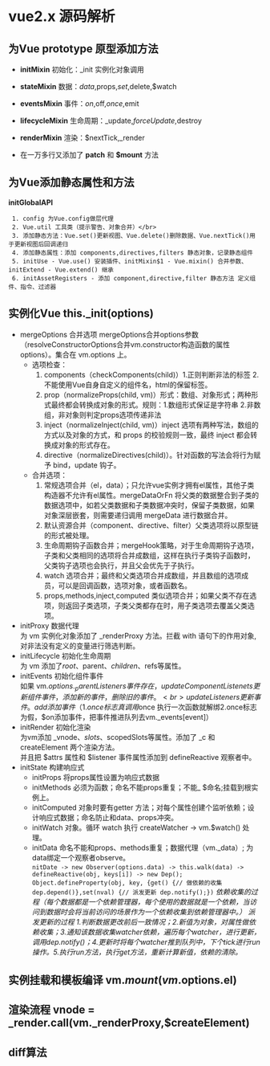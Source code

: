 # vue2.x 源码解析

## 为Vue prototype 原型添加方法

  + **initMixin** 初始化：_init 实例化对象调用
  - **stateMixin** 数据：$data,$props,$set,$delete,$watch
  * **eventsMixin** 事件：$on,$off,$once,$emit
  + **lifecycleMixin** 生命周期：_update,$forceUpdate,$destroy
  - **renderMixin** 渲染：$nextTick,_render
  * 在一万多行又添加了 **__patch__** 和 **$mount** 方法
	
## 为Vue添加静态属性和方法
  **initGlobalAPI**
  
     1. config 为Vue.config做层代理
     2. Vue.util 工具类（提示警告、对象合并）</br>
     3. 添加静态方法：Vue.set()更新视图、Vue.delete()删除数据、Vue.nextTick()用于更新视图后回调递归
     4. 添加静态属性：添加 components,directives,filters 静态对象，记录静态组件
     5. initUse - Vue.use() 安装插件、initMixin$1 - Vue.mixin() 合并参数、initExtend - Vue.extend() 继承
     6. initAssetRegisters - 添加 component,directive,filter 静态方法 定义组件、指令、过滤器
     
## 实例化Vue this._init(options)
  + mergeOptions 合并选项
    mergeOptions合并options参数（resolveConstructorOptions合并vm.constructor构造函数的属性options）。集合在 vm.options 上。
    - 选项检查：   
      1. components（checkComponents(child)）1.正则判断非法的标签 2.不能使用Vue自身自定义的组件名，html的保留标签。
      2. prop（normalizeProps(child, vm)）形式：数组、对象形式；两种形式最终都会转换成对象的形式。规则：1.数组形式保证是字符串 2.非数组，非对象则判定props选项传递非法
      3. inject（normalizeInject(child, vm)）inject 选项有两种写法，数组的方式以及对象的方式，和 props 的校验规则一致，最终 inject 都会转换成对象的形式存在。
      4. directive（normalizeDirectives(child)）。针对函数的写法会将行为赋予 bind，update  钩子。
    - 合并选项：   
      1. 常规选项合并（el，data）；只允许vue实例才拥有el属性，其他子类构造器不允许有el属性。mergeDataOrFn 将父类的数据整合到子类的数据选项中，如若父类数据和子类数据冲突时，保留子类数据，如果对象深层嵌套，则需要递归调用 mergeData 进行数据合并。
      2. 默认资源合并（component、directive、filter）父类选项将以原型链的形式被处理。
      3. 生命周期钩子函数合并；mergeHook策略，对于生命周期钩子选项，子类和父类相同的选项将合并成数组，这样在执行子类钩子函数时，父类钩子选项也会执行，并且父会优先于子执行。
      4. watch 选项合并；最终和父类选项合并成数组，并且数组的选项成员，可以是回调函数，选项对象，或者函数名。
      5. props,methods,inject,computed 类似选项合并；如果父类不存在选项，则返回子类选项，子类父类都存在时，用子类选项去覆盖父类选项。
  + initProxy 数据代理 <br>
 	为 vm 实例化对象添加了 _renderProxy 方法。拦截 with 语句下的作用对象,对非法没有定义的变量进行筛选判断。
  + initLifecycle 初始化生命周期 <br>
  	为 vm 添加了$root、$parent、$children、$refs等属性。
  + initEvents 初始化组件事件 <br>
  	如果 vm.$options._parentListeners 事件存在，updateComponentListenets更新组件事件，添加新的事件，删除旧的事件。 <br>
	updateListeners更新事件。add添加事件（1.once标志真调用$once 执行一次函数就解绑2.once标志为假，$on添加事件，把事件推进队列去vm._events[event]）
  + initRender 初始化渲染 <br>
  	为vm添加 _vnode、$slots、$scopedSlots等属性。添加了 _c 和 createElement 两个渲染方法。 <br>
	并且把 $attrs 属性和 $listener 事件属性添加到 defineReactive 观察者中。
  + initState 构建响应式 <br>
	* initProps 将props属性设置为响应式数据
	* initMethods 必须为函数；命名不能props重复；不能_ $命名;挂载到根实例上。
	* initComputed 对象时要有getter 方法；对每个属性创建个监听依赖；设计响应式数据；命名防止和data、props冲突。
	* initWatch 对象。循环 watch 执行 createWatcher -> vm.$watch() 处理。
	* initData 命名不能和props、methods重复；数据代理（vm._data）; 为data绑定一个观察者observe。 <br>
	`nitDate -> new Observer(options.data) -> this.walk(data) -> defineReactive(obj, keys[i]) -> new Dep(); Object.defineProperty(obj, key, {get() {// 做依赖的收集 dep.depend()},set(nval) {// 派发更新 dep.notify();})`
	*依赖收集的过程（每个数据都是一个依赖管理器，每个使用的数据就是一个依赖，当访问到数据时会将当前访问的场景作为一个依赖收集到依赖管理器中。）*
	*派发更新的过程 1.判断数据更改前后一致情况；2.新值为对象，对属性做依赖收集；3.通知该数据收集watcher依赖，遍历每个watcher，进行更新，调用dep.notify()；4.更新时将每个watcher推到队列中，下个tick进行run操作。5.执行run方法，执行get方法，重新计算新值，依赖的清除。*
## 实例挂载和模板编译 vm.$mount(vm.$options.el)

## 渲染流程 vnode = _render.call(vm._renderProxy,$createElement)

## diff算法
  
